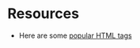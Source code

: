 # Resources

- Here are some [popular HTML tags](/handbook/curriculum/fundamentals/lessons/intro-to-html/resources/elements-we-like)
